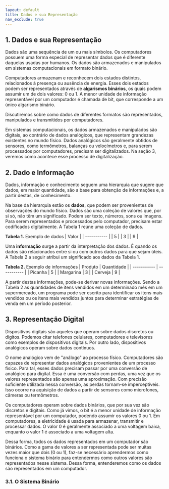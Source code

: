 ```yaml
---
layout: default
title: Dados e sua Representação
nav_exclude: true
---
```

## 1. Dados e sua Representação

Dados são uma sequência de um ou mais símbolos. Os computadores possuem uma forma especial de representar dados que é diferente daquelas usadas por humanos. Os dados são armazenados e manipulados em sistemas computacionais em formato binário. 

Computadores armazenam e reconhecem dois estados distintos, relacionados à presença ou ausência de energia. Esses dois estados podem ser representados através de **algarismos binários**, os quais podem assumir um de dois valores: 0 ou 1. A menor unidade de informação representável por um computador é chamada de bit, que corresponde a um único algarismo binário.

Discutiremos sobre como dados de diferentes formatos são representados, manipulados e transmitidos por computadores. 

Em sistemas computacionais, os dados armazenados e manipulados são digitais, ao contrário de dados analógicos, que representam grandezas existentes no mundo físico. Dados analógicos são geralmente obtidos de sensores, como termômetros, balanças ou velocímetros e, para serem processados por computadores, precisam ser digitalizados. Na seção 3, veremos como acontece esse processo de digitalização.

## 2. Dado e Informação

Dados, informação e conhecimento seguem uma hierarquia que sugere que dados, em maior quantidade, são a base para obtenção de informações e, a partir destas, de conhecimento. 

Na base da hierarquia estão os **dados**, que podem ser provenientes de observações do mundo físico. Dados são uma coleção de valores que, por si só, não têm um significado. Podem ser texto, números, sons ou imagens. Para serem representados e processados pelo computador, precisam estar codificados digitalmente. A Tabela 1 reúne uma coleção de dados.

**Tabela 1.** Exemplo de dados
| Valor |
| ----------- |
| 5 |
| 3 |
| 9 |

Uma **informação** surge a partir da interpretação dos dados. É quando os dados são relacionados entre si ou com outros dados para que sejam úteis. A Tabela 2 a seguir atribui um significado aos dados da Tabela 1.

**Tabela 2.** Exemplo de informações
| Produto | Quantidade |
| ----------- | ----------- |
| Picanha | 5 |
| Margarina | 3 |
| Cerveja | 9 |

A partir destas informações, pode-se derivar novas informações. Sendo a Tabela 2 as quantidades de itens vendidos em um determinado mês em um supermercado, um programa pode ser escrito para identificar os itens mais vendidos ou os itens mais vendidos juntos para determinar estratégias de venda em um período posterior.

## 3. Representação Digital

Dispositivos digitais são aqueles que operam sobre dados discretos ou dígitos. Podemos citar telefones celulares, computadores e televisores como exemplos de dispositivos digitais. Por outro lado, dispositivos analógicos operam sobre dados contínuos. 

O nome analógico vem de "análogo" ao processo físico. Computadores são capazes de representar dados analógicos provenientes de um processo físico. Para tal, esses dados precisam passar por uma conversão de analógico para digital. Essa é uma conversão com perdas, uma vez que os valores representados são apenas uma aproximação. Com precisão suficiente utilizada nessa conversão, as perdas tornam-se imperceptíveis. Isso ocorre na aquisição de dados a partir de sensores como microfones, câmeras ou termômetros.

Os computadores operam sobre dados binários, que por sua vez são discretos e digitais. Como já vimos, o bit é a menor unidade de informação representável por um computador, podendo assumir os valores 0 ou 1. Em computadores, a eletricidade é usada para armazenar, transmitir e processar dados. O valor 0 é geralmente associado a uma voltagem baixa, enquanto o valor 1 é associado a uma voltagem alta.

Dessa forma, todos os dados representados em um computador são binários. Como a gama de valores a ser representada pode ser muitas vezes maior que dois (0 ou 1), faz-se necessário aprendermos como funciona o sistema binário para entendermos como outros valores são representados nesse sistema. Dessa forma, entenderemos como os dados são representados em um computador.

### 3.1. O Sistema Binário
